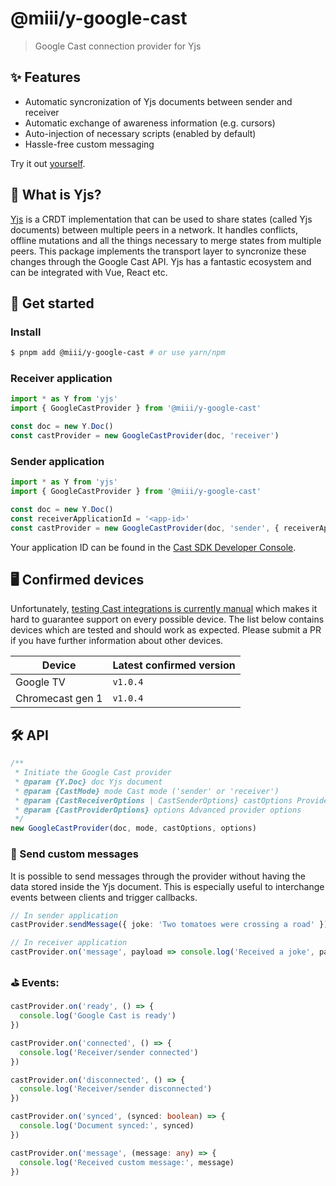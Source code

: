 # @miii/y-google-cast
> Google Cast connection provider for Yjs

## ✨ Features
- Automatic syncronization of Yjs documents between sender and receiver
- Automatic exchange of awareness information (e.g. cursors)
- Auto-injection of necessary scripts (enabled by default)
- Hassle-free custom messaging

Try it out [yourself](https://y-google-cast.netlify.app).

## 🤔 What is Yjs?
[Yjs](https://github.com/yjs/yjs) is a CRDT implementation that can be used to share states (called Yjs documents) between multiple peers in a network. It handles conflicts, offline mutations and all the things necessary to merge states from multiple peers. This package implements the transport layer to syncronize these changes through the Google Cast API. Yjs has a fantastic ecosystem and can be integrated with Vue, React etc.

## 🚀 Get started
### Install
```sh
$ pnpm add @miii/y-google-cast # or use yarn/npm
```
### Receiver application
```js
import * as Y from 'yjs'
import { GoogleCastProvider } from '@miii/y-google-cast'

const doc = new Y.Doc()
const castProvider = new GoogleCastProvider(doc, 'receiver')
```

### Sender application
```js
import * as Y from 'yjs'
import { GoogleCastProvider } from '@miii/y-google-cast'

const doc = new Y.Doc()
const receiverApplicationId = '<app-id>'
const castProvider = new GoogleCastProvider(doc, 'sender', { receiverApplicationId })
```
Your application ID can be found in the [Cast SDK Developer Console](https://cast.google.com/publish/#/overview).

## 🖥️ Confirmed devices
Unfortunately, [testing Cast integrations is currently manual](https://developers.google.com/cast/docs/testing#cast) which makes it hard to guarantee support on every possible device. The list below contains devices which are tested and should work as expected. Please submit a PR if you have further information about other devices.

| Device            | Latest confirmed version |
| ---               | ---                      |
| Google TV         | `v1.0.4`                 |
| Chromecast gen 1  | `v1.0.4`                 |

## 🛠️ API
```ts
/**
 * Initiate the Google Cast provider
 * @param {Y.Doc} doc Yjs document
 * @param {CastMode} mode Cast mode ('sender' or 'receiver')
 * @param {CastReceiverOptions | CastSenderOptions} castOptions Provide custom options to the Google Cast API
 * @param {CastProviderOptions} options Advanced provider options
 */
new GoogleCastProvider(doc, mode, castOptions, options)
```

### 💬 Send custom messages
It is possible to send messages through the provider without having the data stored inside the Yjs document.
This is especially useful to interchange events between clients and trigger callbacks.
```ts
// In sender application
castProvider.sendMessage({ joke: 'Two tomatoes were crossing a road' })

// In receiver application
castProvider.on('message', payload => console.log('Received a joke', payload.joke))
```

### ⛳ Events:
```ts
castProvider.on('ready', () => {
  console.log('Google Cast is ready')
})

castProvider.on('connected', () => {
  console.log('Receiver/sender connected')
})

castProvider.on('disconnected', () => {
  console.log('Receiver/sender disconnected')
})

castProvider.on('synced', (synced: boolean) => {
  console.log('Document synced:', synced)
})

castProvider.on('message', (message: any) => {
  console.log('Received custom message:', message)
})
```